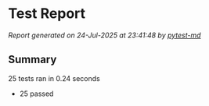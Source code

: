 # Test Report

*Report generated on 24-Jul-2025 at 23:41:48 by [pytest-md]*

[pytest-md]: https://github.com/hackebrot/pytest-md

## Summary

25 tests ran in 0.24 seconds

- 25 passed
